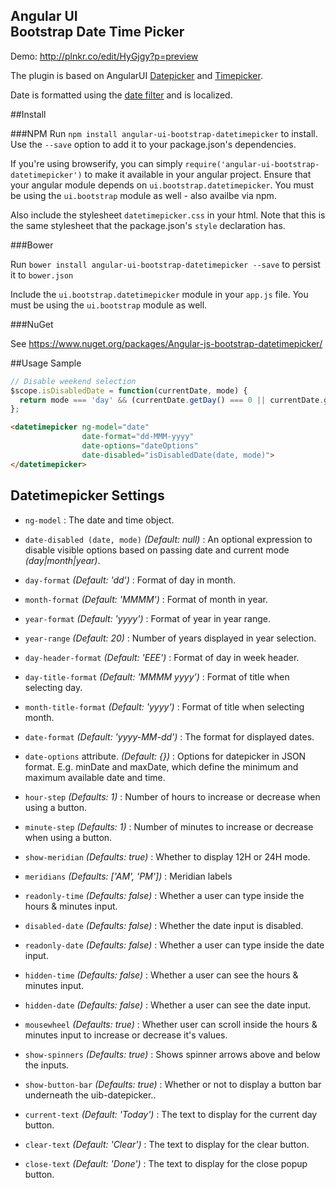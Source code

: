 <h2>Angular UI<br>Bootstrap Date Time Picker</h2>

Demo: http://plnkr.co/edit/HyGjgy?p=preview

The plugin is based on AngularUI [Datepicker](https://github.com/angular-ui/bootstrap/tree/master/src/datepicker) and [Timepicker](https://github.com/angular-ui/bootstrap/tree/master/src/timepicker).

Date is formatted using the [date filter](http://docs.angularjs.org/api/ng.filter:date) and is localized.

##Install

###NPM
Run `npm install angular-ui-bootstrap-datetimepicker` to install. Use the `--save` option to add it to your package.json's dependencies.

If you're using browserify, you can simply `require('angular-ui-bootstrap-datetimepicker')` to make it available in your angular project. Ensure that your angular module depends on `ui.bootstrap.datetimepicker`. You must be using the `ui.bootstrap` module as well - also availbe via npm.

Also include the stylesheet `datetimepicker.css` in your html. Note that this is the same stylesheet that the package.json's `style` declaration has.

###Bower

Run `bower install angular-ui-bootstrap-datetimepicker --save` to persist it to `bower.json`

Include the `ui.bootstrap.datetimepicker` module in your `app.js` file. You must be using the `ui.bootstrap` module as well.

###NuGet

See https://www.nuget.org/packages/Angular-js-bootstrap-datetimepicker/

##Usage Sample
~~~javascript
// Disable weekend selection
$scope.isDisabledDate = function(currentDate, mode) {
  return mode === 'day' && (currentDate.getDay() === 0 || currentDate.getDay() === 6);
};
~~~
~~~html
<datetimepicker ng-model="date" 
                date-format="dd-MMM-yyyy" 
                date-options="dateOptions" 
                date-disabled="isDisabledDate(date, mode)">
</datetimepicker>
~~~

## Datetimepicker Settings 

 * `ng-model` <i class="icon-eye-open"></i>
 	:
 	The date and time object.

 * `date-disabled (date, mode)`
 	_(Default: null)_ :
 	An optional expression to disable visible options based on passing date and current mode _(day|month|year)_.

 * `day-format`
 	_(Default: 'dd')_ :
 	Format of day in month.

 * `month-format`
 	_(Default: 'MMMM')_ :
 	Format of month in year.

 * `year-format`
 	_(Default: 'yyyy')_ :
 	Format of year in year range.

 * `year-range`
 	_(Default: 20)_ :
 	Number of years displayed in year selection.

 * `day-header-format`
 	_(Default: 'EEE')_ :
 	Format of day in week header.

 * `day-title-format`
 	_(Default: 'MMMM yyyy')_ :
 	Format of title when selecting day.

 * `month-title-format`
 	_(Default: 'yyyy')_ :
 	Format of title when selecting month.

 * `date-format`
 	_(Default: 'yyyy-MM-dd')_ :
 	The format for displayed dates.

 * `date-options` attribute.
  	_(Default: {})_ :
   Options for datepicker in JSON format. E.g. minDate and maxDate, which define the minimum and maximum available date and time.

 * `hour-step` <i class="icon-eye-open"></i>
 	_(Defaults: 1)_ :
 	 Number of hours to increase or decrease when using a button.

 * `minute-step` <i class="icon-eye-open"></i>
 	_(Defaults: 1)_ :
 	 Number of minutes to increase or decrease when using a button.

 * `show-meridian` <i class="icon-eye-open"></i>
 	_(Defaults: true)_ :
 	Whether to display 12H or 24H mode.

 * `meridians`
 	_(Defaults: ['AM', 'PM'])_ :
 	 Meridian labels

 * `readonly-time`
 	_(Defaults: false)_ :
 	 Whether a user can type inside the hours & minutes input.

* `disabled-date`
 	_(Defaults: false)_ :
 	 Whether the date input is disabled.

* `readonly-date`
 	_(Defaults: false)_ :
 	 Whether a user can type inside the date input.

* `hidden-time`
 	_(Defaults: false)_ :
 	 Whether a user can see the hours & minutes input.

* `hidden-date`
	_(Defaults: false)_ :
 	 Whether a user can see the date input.

* `mousewheel`
 	_(Defaults: true)_ :
 	 Whether user can scroll inside the hours & minutes input to increase or decrease it's values.

* `show-spinners`
 	_(Defaults: true)_ :
 	 Shows spinner arrows above and below the inputs.

* `show-button-bar`
 	_(Defaults: true)_ :
 	 Whether or not to display a button bar underneath the uib-datepicker..

* `current-text` 
 _(Default: 'Today')_ : 
 The text to display for the current day button.

* `clear-text`
 _(Default: 'Clear')_ : 
 The text to display for the clear button.

* `close-text`
 _(Default: 'Done')_ : 
 The text to display for the close popup button.

